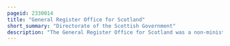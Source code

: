```yaml
---
pageid: 2330014
title: "General Register Office for Scotland"
short_summary: "Directorate of the Scottish Government"
description: "The General Register Office for Scotland was a non-ministerial Directorate of the scottish Government that administered the Registration of Births, Deaths, Marriages, Divorces and Adoptions in Scotland from 1854 to 2011. It was also responsible for the Statutes relating to the Formalities of Marriage and Conduct of civil Marriage in Scotland. It administered the Census of Scotland's Population every ten Years. It also kept the scottish National Health Service Central Register."
---
```

